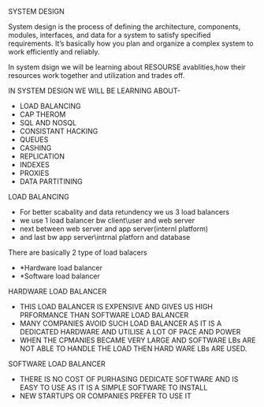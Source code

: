 SYSTEM DESIGN

System design is the process of defining the architecture, components, modules, interfaces, and data for a system to satisfy specified requirements. It’s basically how you plan and organize a complex system to work efficiently and reliably.

In system dsign we will be learning about RESOURSE avablities,how their resources work together and utilization and trades off.


IN SYSTEM DESIGN WE WILL BE LEARNING ABOUT-

- LOAD BALANCING
- CAP THEROM
- SQL AND NOSQL
- CONSISTANT HACKING
- QUEUES
- CASHING
- REPLICATION
- INDEXES 
- PROXIES
- DATA PARTITINING



LOAD BALANCING
- For better scabality and data retundency we us 3 load balancers
- we use 1 load balancer bw client\user and web server
- next between web server and app server(internl platform)
- and last bw app server\intrnal platforn and database

There are basically 2 type of load balacers 
- *Hardware load balancer
- *Software load balancer

HARDWARE LOAD BALANCER
- THIS LOAD BALANCER IS EXPENSIVE AND GIVES US HIGH PRFORMANCE THAN SOFTWARE LOAD BALANCER
- MANY COMPANIES AVOID SUCH LOAD BALANCER AS IT IS A DEDICATED HARDWARE AND UTILISE A LOT OF PACE AND POWER
- WHEN THE CPMANIES BECAME VERY LARGE AND SOFTWARE LBs ARE NOT ABLE TO HANDLE THE LOAD THEN HARD WARE LBs ARE USED.


SOFTWARE LOAD BALANCER
- THERE IS NO COST OF PURHASING DEDICATE SOFTWARE AND IS EASY TO USE AS IT IS A SIMPLE SOFTWARE TO INSTALL
- NEW STARTUPS OR COMPANIES PREFER TO USE IT



